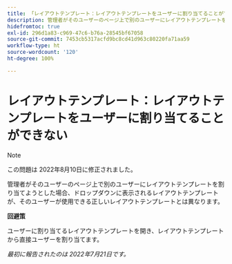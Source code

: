 ```yaml
---
title: 「レイアウトテンプレート：レイアウトテンプレートをユーザーに割り当てることができない」
description: 管理者がそのユーザーのページ上で別のユーザーにレイアウトテンプレートを割り当てようとした場合、ドロップダウンに表示されるレイアウトテンプレートが、そのユーザーが使用できる正しいレイアウトテンプレートとは異なります。
hidefromtoc: true
exl-id: 296d1a83-c969-47c6-b76a-28545bf67058
source-git-commit: 7453cb5317acfd9bc8cd41d963c80220fa71aa59
workflow-type: ht
source-wordcount: '120'
ht-degree: 100%

---
```


# レイアウトテンプレート：レイアウトテンプレートをユーザーに割り当てることができない

>[!NOTE]
>
>この問題は 2022年8月10日に修正されました。

管理者がそのユーザーのページ上で別のユーザーにレイアウトテンプレートを割り当てようとした場合、ドロップダウンに表示されるレイアウトテンプレートが、そのユーザーが使用できる正しいレイアウトテンプレートとは異なります。

**回避策**

ユーザーに割り当てるレイアウトテンプレートを開き、レイアウトテンプレートから直接ユーザーを割り当てます。

_最初に報告されたのは 2022年7月21日です。_
